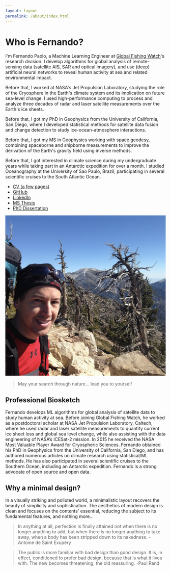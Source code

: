 ```yaml
---
layout: layout
permalink: /about/index.html
---
```


# Who is Fernando?

I'm Fernando Paolo, a Machine Learning Engineer at [Global Fishing Watch](https://globalfishingwatch.org/about-us/)'s research division. I develop algorithms for global analysis of remote-sensing data (satellite AIS, SAR and optical imagery), and use (deep) artificial neural networks to reveal human activity at sea and related environmental impact.

Before that, I worked at NASA's Jet Propulsion Laboratory, studying the role of the Cryosphere in the Earth's climate system and its implication on future sea-level change. I used high-performance computing to process and analyze three decades of radar and laser satellite measurements over the Earth's ice sheets.

Before that, I got my PhD in Geophysics from the University of California, San Diego, where I developed statistical methods for satellite data fusion and change detection to study ice-ocean-atmosphere interactions.

Before that, I got my MS in Geophysics working with space geodesy, combining spaceborne and shipborne measurements to improve the derivation of the Earth's gravity field using inverse methods.

Before that, I got interested in climate science during my undergraduate years while taking part in an Antarctic expedition for over a month. I studied Oceanography at the University of Sao Paulo, Brazil, participating in several scientific cruises to the South Atlantic Ocean.

- [CV (a few pages)](https://www.dropbox.com/s/in7nxestumaripg/Paolo-CV.pdf?dl=0)  
- [GitHub](https://github.com/fspaolo/)  
- [LinkedIn](//linkedin.com/in/fspaolo)  
- [MS Thesis](http://fspaolo.net/work/ms/)
- [PhD Dissertation](http://fspaolo.net/work/phd/)

![me, myself, I](/assets/img/me_in_san_bernardino2.png)  

> May your search through nature... lead you to yourself


## Professional Biosketch

Fernando develops ML algorithms for global analysis of satellite data to study human activity at sea. Before joining Global Fishing Watch, he worked as a postdoctoral scholar at NASA Jet Propulsion Laboratory, Caltech, where he used radar and laser satellite measurements to quantify current ice sheet loss and global sea level change, while also assisting with the data engineering of NASA’s ICESat-2 mission. In 2015 he received the NASA Most Valuable Player Award for Cryospheric Sciences. Fernando obtained his PhD in Geophysics from the University of California, San Diego, and has authored numerous articles on climate research using statistical/ML methods. He has also participated in several scientific cruises to the Southern Ocean, including an Antarctic expedition. Fernando is a strong advocate of open source and open data.


## Why a minimal design?

In a visually striking and polluted world, a minimalistic layout recovers the beauty of simplicity and sophistication. The aesthetics of modern design is clean and focuses on the contents' essential, reducing the subject to its fundamental features, and nothing more...

> In anything at all, perfection is finally attained not when there is no longer anything to add, but when there is no longer anything to take away, when a body has been stripped down to its nakedness. -Antoine de Saint Exupéry

> The public is more familiar with bad design than good design. It is, in effect, conditioned to prefer bad design, because that is what it lives with. The new becomes threatening, the old reassuring.  -Paul Rand


